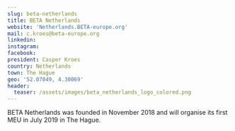 ```yaml
---
slug: beta-netherlands
title: BETA Netherlands
website: 'Netherlands.BETA-europe.org'
mail: c.kroes@beta-europe.org
linkedin:
instagram:
facebook:
president: Casper Kroes
country: Netherlands
town: The Hague
geo: '52.07049, 4.30069'
header:
  teaser: /assets/images/beta_netherlands_logo_colored.png
---
```


BETA Netherlands was founded in November 2018 and will organise its first MEU in July 2019 in The Hague.
